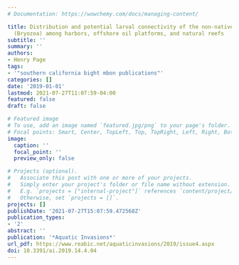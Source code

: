 ```yaml
---
# Documentation: https://wowchemy.com/docs/managing-content/

title: Distribution and potential larval connectivity of the non-native Watersipora
  (Bryozoa) among harbors, offshore oil platforms, and natural reefs
subtitle: ''
summary: ''
authors:
- Henry Page
tags:
- '"southern california bight mbon publications"'
categories: []
date: '2019-01-01'
lastmod: 2021-07-27T11:07:59-04:00
featured: false
draft: false

# Featured image
# To use, add an image named `featured.jpg/png` to your page's folder.
# Focal points: Smart, Center, TopLeft, Top, TopRight, Left, Right, BottomLeft, Bottom, BottomRight.
image:
  caption: ''
  focal_point: ''
  preview_only: false

# Projects (optional).
#   Associate this post with one or more of your projects.
#   Simply enter your project's folder or file name without extension.
#   E.g. `projects = ["internal-project"]` references `content/project/deep-learning/index.md`.
#   Otherwise, set `projects = []`.
projects: []
publishDate: '2021-07-27T15:07:59.472568Z'
publication_types:
- '2'
abstract: ''
publication: '*Aquatic Invasions*'
url_pdf: https://www.reabic.net/aquaticinvasions/2019/issue4.aspx
doi: 10.3391/ai.2019.14.4.04
---
```


